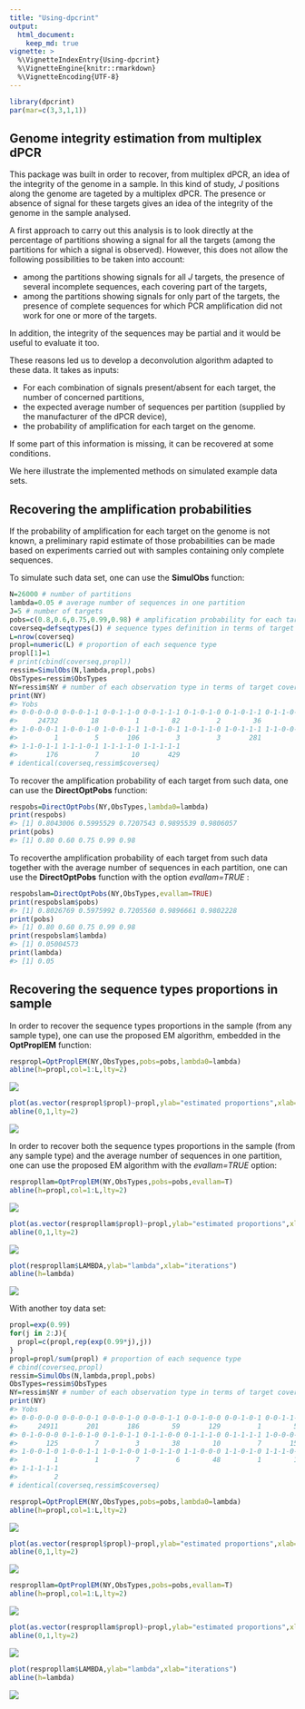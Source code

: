```yaml
---
title: "Using-dpcrint"
output: 
  html_document:
    keep_md: true
vignette: >
  %\VignetteIndexEntry{Using-dpcrint}
  %\VignetteEngine{knitr::rmarkdown}
  %\VignetteEncoding{UTF-8}
---
```





```r
library(dpcrint)
par(mar=c(3,3,1,1))
```

## Genome integrity estimation from multiplex dPCR

This package was built in order to recover, from multiplex dPCR, an idea of the integrity of the genome in a sample. In this kind of study, $J$ positions along the genome are tageted by a multiplex dPCR.
The presence or absence of signal for these targets gives an idea of the integrity of the genome in the sample analysed. 

A first approach to carry out this analysis is to look directly at the percentage of partitions showing a signal for all the targets (among the partitions for which a signal is observed). 
However, this does not allow the following possibilities to be taken into account: 

* among the partitions showing signals for all $J$ targets, the presence of several incomplete sequences, each covering part of the targets,
* among the partitions showing signals for only part of the targets, the presence of complete sequences for which PCR amplification did not work for one or more of the targets. 

In addition, the integrity of the sequences may be partial and it would be useful to evaluate it too.

These reasons led us to develop a deconvolution algorithm adapted to these data. It takes as inputs: 

* For each combination of signals present/absent for each target, the number of concerned partitions,
* the expected average number of sequences per partition (supplied by the manufacturer of the dPCR device),
* the probability of amplification for each target on the genome. 

If some part of this information is missing, it can be recovered at some conditions.

We here illustrate the implemented methods on simulated example data sets.


## Recovering the amplification probabilities

If the probability of amplification for each target on the genome is not known, a preliminary rapid estimate of those probabilities can be made based on experiments carried out with samples containing only complete sequences.

To simulate such data set, one can use the **SimulObs** function:

```r
N=26000 # number of partitions
lambda=0.05 # average number of sequences in one partition
J=5 # number of targets
pobs=c(0.8,0.6,0.75,0.99,0.98) # amplification probability for each target
coverseq=defseqtypes(J) # sequence types definition in terms of target coverage
L=nrow(coverseq)
propl=numeric(L) # proportion of each sequence type
propl[1]=1 
# print(cbind(coverseq,propl)) 
ressim=SimulObs(N,lambda,propl,pobs)
ObsTypes=ressim$ObsTypes
NY=ressim$NY # number of each observation type in terms of target coverage
print(NY)
#> Yobs
#> 0-0-0-0-0 0-0-0-1-1 0-0-1-1-0 0-0-1-1-1 0-1-0-1-0 0-1-0-1-1 0-1-1-0-1 0-1-1-1-1 
#>     24732        18         1        82         2        36         1       103 
#> 1-0-0-0-1 1-0-0-1-0 1-0-0-1-1 1-0-1-0-1 1-0-1-1-0 1-0-1-1-1 1-1-0-0-1 1-1-0-1-0 
#>         1         5       106         3         3       281         1         3 
#> 1-1-0-1-1 1-1-1-0-1 1-1-1-1-0 1-1-1-1-1 
#>       176         7        10       429
# identical(coverseq,ressim$coverseq)
```

To recover the amplification probability of each target from such data, one can use the **DirectOptPobs** function:

```r
respobs=DirectOptPobs(NY,ObsTypes,lambda0=lambda)
print(respobs)
#> [1] 0.8043006 0.5995529 0.7207543 0.9895539 0.9806057
print(pobs)
#> [1] 0.80 0.60 0.75 0.99 0.98
```

To recoverthe amplification probability of each target from such data together with the average number of sequences in each partition, one can use the **DirectOptPobs** function with the option *evallam=TRUE* :

```r
respobslam=DirectOptPobs(NY,ObsTypes,evallam=TRUE)
print(respobslam$pobs)
#> [1] 0.8026769 0.5975992 0.7205560 0.9896661 0.9802228
print(pobs)
#> [1] 0.80 0.60 0.75 0.99 0.98
print(respobslam$lambda)
#> [1] 0.05004573
print(lambda)
#> [1] 0.05
```

<!-- One can also try to recover those parameters from other dPCR results from samples with known sequence types proportions through the SEM algorithm, but the results that are obtained can be very poor. -->

<!-- ```{r datasim0} -->
<!-- respobsSEM=OptPobsSEM(NY,ObsTypes,propl,coverseq,lambda0=lambda,evallam=F,Nit=100,plotopt=T) -->
<!-- print(respobsSEM$pobs) -->
<!-- print(pobs) -->
<!-- ``` -->

## Recovering the sequence types proportions in sample

In order to recover the sequence types proportions in the sample (from any sample type), one can use the proposed EM algorithm, embedded in the **OptProplEM** function:

```r
respropl=OptProplEM(NY,ObsTypes,pobs=pobs,lambda0=lambda)
abline(h=propl,col=1:L,lty=2)
```

![](/private/var/folders/4h/b18j_vj51rn90w8rzq1hr1bh0000gp/T/RtmprxDmFt/preview-acf0551f2be3.dir/Using-dpcrint_files/figure-html/optpropl0-1.png)<!-- -->

```r
plot(as.vector(respropl$propl)~propl,ylab="estimated proportions",xlab="true proportions",pch=19)
abline(0,1,lty=2)
```

![](/private/var/folders/4h/b18j_vj51rn90w8rzq1hr1bh0000gp/T/RtmprxDmFt/preview-acf0551f2be3.dir/Using-dpcrint_files/figure-html/optpropl0-2.png)<!-- -->

In order to recover both the sequence types proportions in the sample (from any sample type) and the average number of sequences in one partition, one can use the proposed EM algorithm with the *evallam=TRUE* option:

```r
respropllam=OptProplEM(NY,ObsTypes,pobs=pobs,evallam=T)
abline(h=propl,col=1:L,lty=2)
```

![](/private/var/folders/4h/b18j_vj51rn90w8rzq1hr1bh0000gp/T/RtmprxDmFt/preview-acf0551f2be3.dir/Using-dpcrint_files/figure-html/optpropllam0-1.png)<!-- -->

```r
plot(as.vector(respropllam$propl)~propl,ylab="estimated proportions",xlab="true proportions",pch=19)
abline(0,1,lty=2)
```

![](/private/var/folders/4h/b18j_vj51rn90w8rzq1hr1bh0000gp/T/RtmprxDmFt/preview-acf0551f2be3.dir/Using-dpcrint_files/figure-html/optpropllam0-2.png)<!-- -->

```r
plot(respropllam$LAMBDA,ylab="lambda",xlab="iterations")
abline(h=lambda)
```

![](/private/var/folders/4h/b18j_vj51rn90w8rzq1hr1bh0000gp/T/RtmprxDmFt/preview-acf0551f2be3.dir/Using-dpcrint_files/figure-html/optpropllam0-3.png)<!-- -->


With another toy data set:

```r
propl=exp(0.99)
for(j in 2:J){
  propl=c(propl,rep(exp(0.99*j),j))
}
propl=propl/sum(propl) # proportion of each sequence type
# cbind(coverseq,propl) 
ressim=SimulObs(N,lambda,propl,pobs)
ObsTypes=ressim$ObsTypes
NY=ressim$NY # number of each observation type in terms of target coverage
print(NY)
#> Yobs
#> 0-0-0-0-0 0-0-0-0-1 0-0-0-1-0 0-0-0-1-1 0-0-1-0-0 0-0-1-0-1 0-0-1-1-0 0-0-1-1-1 
#>     24911       201       186        59       129         1        56        33 
#> 0-1-0-0-0 0-1-0-1-0 0-1-0-1-1 0-1-1-0-0 0-1-1-1-0 0-1-1-1-1 1-0-0-0-0 1-0-0-0-1 
#>       125         7         3        38        10         7       153         1 
#> 1-0-0-1-0 1-0-0-1-1 1-0-1-0-0 1-0-1-1-0 1-1-0-0-0 1-1-0-1-0 1-1-1-0-0 1-1-1-1-0 
#>         1         1         7         6        48         1        13         1 
#> 1-1-1-1-1 
#>         2
# identical(coverseq,ressim$coverseq)
```


```r
respropl=OptProplEM(NY,ObsTypes,pobs=pobs,lambda0=lambda)
abline(h=propl,col=1:L,lty=2)
```

![](/private/var/folders/4h/b18j_vj51rn90w8rzq1hr1bh0000gp/T/RtmprxDmFt/preview-acf0551f2be3.dir/Using-dpcrint_files/figure-html/optpropl-1.png)<!-- -->

```r
plot(as.vector(respropl$propl)~propl,ylab="estimated proportions",xlab="true proportions",pch=19)
abline(0,1,lty=2)
```

![](/private/var/folders/4h/b18j_vj51rn90w8rzq1hr1bh0000gp/T/RtmprxDmFt/preview-acf0551f2be3.dir/Using-dpcrint_files/figure-html/optpropl-2.png)<!-- -->


```r
respropllam=OptProplEM(NY,ObsTypes,pobs=pobs,evallam=T)
abline(h=propl,col=1:L,lty=2)
```

![](/private/var/folders/4h/b18j_vj51rn90w8rzq1hr1bh0000gp/T/RtmprxDmFt/preview-acf0551f2be3.dir/Using-dpcrint_files/figure-html/optpropllam-1.png)<!-- -->

```r
plot(as.vector(respropllam$propl)~propl,ylab="estimated proportions",xlab="true proportions",pch=19)
abline(0,1,lty=2)
```

![](/private/var/folders/4h/b18j_vj51rn90w8rzq1hr1bh0000gp/T/RtmprxDmFt/preview-acf0551f2be3.dir/Using-dpcrint_files/figure-html/optpropllam-2.png)<!-- -->

```r
plot(respropllam$LAMBDA,ylab="lambda",xlab="iterations")
abline(h=lambda)
```

![](/private/var/folders/4h/b18j_vj51rn90w8rzq1hr1bh0000gp/T/RtmprxDmFt/preview-acf0551f2be3.dir/Using-dpcrint_files/figure-html/optpropllam-3.png)<!-- -->
